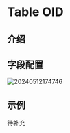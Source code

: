 # Table OID

## 介绍

## 字段配置

![20240512174746](https://static-docs.nocobase.com/20240512174746.png)

## 示例

待补充
